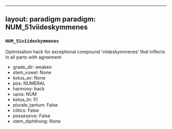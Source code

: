 
---
layout: paradigm
paradigm: NUM_51viideskymmenes
---
### ` NUM_51viideskymmenes `

Optimisation hack for exceptional compound ’viideskymmenes’ that inflects in all parts with agreement
* grade_dir: weaken
* stem_vowel: None
* kotus_av: None
* pos: NUMERAL
* harmony: back
* upos: NUM
* kotus_tn: 51
* plurale_tantum: False
* clitics: False
* possessive: False
* stem_diphthong: None
